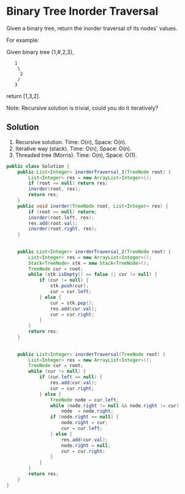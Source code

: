 # Binary Tree Inorder Traversal

Given a binary tree, return the inorder traversal of its nodes' values.

For example:

Given binary tree {1,#,2,3},

       1
        \
         2
        /
       3
       
return [1,3,2].

Note: Recursive solution is trivial, could you do it iteratively?

## Solution

1. Recursive solution.      Time: O(n), Space: O(n).
2. Iterative way (stack).   Time: O(n), Space: O(n).
3. Threaded tree (Morris).  Time: O(n), Space: O(1).

```java
public class Solution {
    public List<Integer> inorderTraversal_1(TreeNode root) {
        List<Integer> res = new ArrayList<Integer>();
        if (root == null) return res;
        inorder(root, res);
        return res;
    }
    public void inorder(TreeNode root, List<Integer> res) {
        if (root == null) return;
        inorder(root.left, res);
        res.add(root.val);
        inorder(root.right, res);
    }
    
    
    public List<Integer> inorderTraversal_2(TreeNode root) {
        List<Integer> res = new ArrayList<Integer>();
        Stack<TreeNode> stk = new Stack<TreeNode>();
        TreeNode cur = root;
        while (stk.isEmpty() == false || cur != null) {
            if (cur != null) {
                stk.push(cur);
                cur = cur.left;
            } else {
                cur = stk.pop();
                res.add(cur.val);
                cur = cur.right;
            }
        }
        return res;
    }
    
    
    public List<Integer> inorderTraversal(TreeNode root) {
        List<Integer> res = new ArrayList<Integer>();
        TreeNode cur = root;
        while (cur != null) {
            if (cur.left == null) {
                res.add(cur.val);
                cur = cur.right;
            } else {
                TreeNode node = cur.left;
                while (node.right != null && node.right != cur)
                    node  = node.right;
                if (node.right == null) {
                    node.right = cur;
                    cur = cur.left;
                } else {
                    res.add(cur.val);
                    node.right = null;
                    cur = cur.right;
                }
            }
        }
        return res;
    }
}

```
